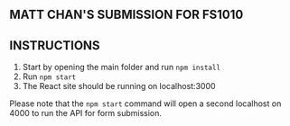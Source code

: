 ## MATT CHAN'S SUBMISSION FOR FS1010

## INSTRUCTIONS

1) Start by opening the main folder and run `npm install`
2) Run `npm start`
3) The React site should be running on localhost:3000

Please note that the `npm start` command will open a second localhost on 4000 to run the API for form submission.
